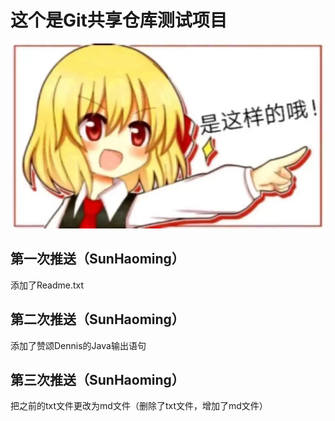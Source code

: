 # 这个是Git共享仓库测试项目
![这是个图片](/ReadmeImages/Title.jpg "Magic Gardens")
## 第一次推送（SunHaoming）
添加了Readme.txt
## 第二次推送（SunHaoming）
添加了赞颂Dennis的Java输出语句
## 第三次推送（SunHaoming）
把之前的txt文件更改为md文件（删除了txt文件，增加了md文件）